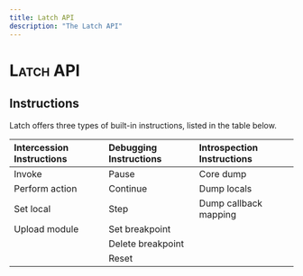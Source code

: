 ```yaml
---
title: Latch API
description: "The Latch API"
---
```

# <span style="font-variant: small-caps;">Latch</span> API

## Instructions

Latch offers three types of built-in instructions, listed in the table below.

| Intercession Instructions | Debugging Instructions | Introspection Instructions |
|:--------------------------|:-----------------------|:---------------------------|
| Invoke                    | Pause                  | Core dump                  |
| Perform action            | Continue               | Dump locals                |
| Set local                 | Step                   | Dump callback mapping      |
| Upload module             | Set breakpoint         |                            |
|                           | Delete breakpoint      |                            |
|                           | Reset                  |                            |

